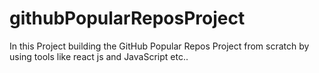 # githubPopularReposProject
In this Project building the GitHub Popular Repos Project from scratch by using tools like react js and JavaScript etc.. 
